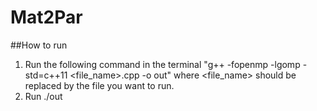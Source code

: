 # Mat2Par

##How to run

1. Run the following command in the terminal "g++ -fopenmp -lgomp -std=c++11 <file_name>.cpp -o out" where <file_name> should be replaced by the file you want to run.
2. Run ./out
